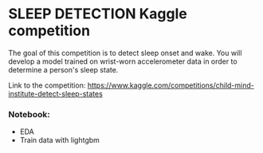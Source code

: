 # SLEEP DETECTION Kaggle competition

The goal of this competition is to detect sleep onset and wake. You will develop a model trained on wrist-worn accelerometer data in order to determine a person's sleep state.

Link to the competition: https://www.kaggle.com/competitions/child-mind-institute-detect-sleep-states

### Notebook:
- EDA 
- Train data with lightgbm

